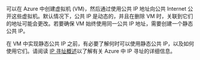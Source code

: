 可以在 Azure 中创建虚拟机 (VM)，然后通过使用公共 IP 地址向公共 Internet 公开这些虚拟机。默认情况下，公共 IP 是动态的，并且在删除 VM 时，关联到它们的地址可能会更改。若要确保 VM 始终使用同一公共 IP 地址，需要创建一个静态公共 IP。

在 VM 中实现静态公共 IP 之前，有必要了解何时可以使用静态公共 IP，以及如何使用它们。请阅读 [IP 寻址概述](/documentation/articles/virtual-network-ip-addresses-overview-classic)以了解有关 Azure 中 IP 寻址的详细信息。

<!---HONumber=Mooncake_0215_2016-->